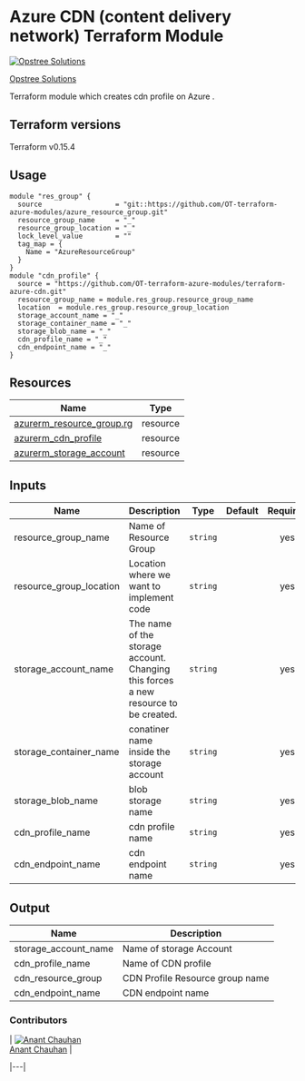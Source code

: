 Azure CDN (content delivery network) Terraform Module
=====================================

[![Opstree Solutions][opstree_avatar]][opstree_homepage]

[Opstree Solutions][opstree_homepage]

  [opstree_homepage]: https://opstree.github.io/
  [opstree_avatar]: https://img.cloudposse.com/150x150/https://github.com/opstree.png

Terraform module which creates cdn profile on Azure .

Terraform versions
------------------
Terraform v0.15.4


Usage
------

```hcl
module "res_group" {
  source                  = "git::https://github.com/OT-terraform-azure-modules/azure_resource_group.git"
  resource_group_name     = "_"
  resource_group_location = "_"
  lock_level_value        = ""
  tag_map = {
    Name = "AzureResourceGroup"
  }
}
module "cdn_profile" {
  source = "https://github.com/OT-terraform-azure-modules/terraform-azure-cdn.git"
  resource_group_name = module.res_group.resource_group_name
  location  = module.res_group.resource_group_location
  storage_account_name = "_"
  storage_container_name = "_"
  storage_blob_name = "_"
  cdn_profile_name = "_"
  cdn_endpoint_name = "_"
}
```

Resources
------
| Name | Type |
|------|------|
| [azurerm_resource_group.rg](https://registry.terraform.io/providers/hashicorp/azurerm/latest/docs/resources/resource_group) | resource |
| [azurerm_cdn_profile](https://registry.terraform.io/providers/hashicorp/azurerm/latest/docs/resources/cdn_profile) | resource |
| [azurerm_storage_account](https://registry.terraform.io/providers/hashicorp/azurerm/latest/docs/resources/storage_account) | resource |


Inputs
------
| Name | Description | Type | Default | Required |
|------|-------------|------|---------|:--------:|
| resource_group_name | Name of Resource Group | `string` |  | yes |
| resource_group_location | Location where we want to implement code | `string` |  | yes |
| storage_account_name | The name of the storage account. Changing this forces a new resource to be created. | `string` | | yes |
| storage_container_name | conatiner name inside the storage account | `string` | | yes |
| storage_blob_name | blob storage name | `string` | | yes |
| cdn_profile_name | cdn profile name | `string` | | yes |
| cdn_endpoint_name | cdn endpoint name | `string` | | yes |


Output
------
| Name | Description |
|------|-------------|  
| storage_account_name | Name of storage Account |
| cdn_profile_name | Name of CDN profile |
| cdn_resource_group | CDN Profile Resource group name |
| cdn_endpoint_name | CDN endpoint name |


### Contributors

|  [![Anant Chauhan][anant_avatar]][anant_homepage]<br/>[Anant Chauhan][anant_homepage] |
<!--
|  [![Vishal][vishal_avatar]][vishal_homepage]<br/>[Vishal][vishal_homepage] |
-->
|---|

  [anant_homepage]: https://gitlab.com/anant.chauhan1
  [anant_avatar]: https://gitlab.com/uploads/-/system/user/avatar/9372704/avatar.png?width=400
  [vishal_avatar]: https://gitlab.com/uploads/-/system/user/avatar/8835802/avatar.png?width=400
  [vishal_homepage]: https://gitlab.com/alfavishal1100